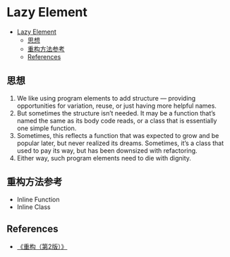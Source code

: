 # Lazy Element

<!-- TOC -->

- [Lazy Element](#lazy-element)
    - [思想](#思想)
    - [重构方法参考](#重构方法参考)
    - [References](#references)

<!-- /TOC -->


## 思想
1. We like using program elements to add structure — providing opportunities for variation, reuse, or just having more helpful names. 
2. But sometimes the structure isn’t needed. It may be a function that’s named the same as its body code reads, or a class that is essentially one simple function. 
3. Sometimes, this reflects a function that was expected to grow and be popular later, but never realized its dreams. Sometimes, it’s a class that used to pay its way, but has been downsized with refactoring. 
4. Either way, such program elements need to die with dignity.


## 重构方法参考
* Inline Function
* Inline Class


## References
* [《重构（第2版）》](https://book.douban.com/subject/33400354/)
